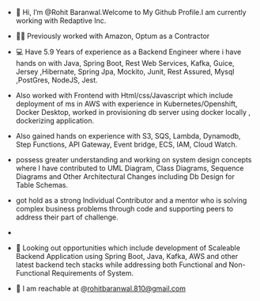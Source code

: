 - 👋 Hi, I’m @Rohit Baranwal.Welcome to My Github Profile.I am currently working with Redaptive Inc.
- 🏢💼 Previously worked with Amazon, Optum as a Contractor 
- 💻 Have 5.9 Years of experience as a Backend Engineer where i have hands on with Java, Spring Boot, Rest Web Services, Kafka, Guice, Jersey ,Hibernate, Spring Jpa, Mockito, Junit, Rest Assured, Mysql ,PostGres, NodeJS, Jest.         
- Also worked with Frontend with Html/css/Javascript which include deployment of ms in AWS with experience in Kubernetes/Openshift, Docker Desktop, worked in provisioning db server using docker locally , dockerizing application.
- Also gained hands on experience with  S3, SQS, Lambda, Dynamodb, Step Functions, API Gateway, Event bridge, ECS, IAM, Cloud Watch.
- possess greater understanding and working on system design concepts where I have contributed to UML Diagram, Class Diagrams, Sequence Diagrams and Other Architectural Changes including Db Design for Table Schemas.
- got hold as a strong Individual Contributor and a mentor who is solving complex business problems through code and supporting peers to address their part of challenge.
- 

   
- 👀 Looking out opportunities which include development of Scaleable Backend Application using Spring Boot, Java, Kafka, AWS and other latest backend tech stacks while addressing both Functional and Non-Functional Requirements of System.
- 📩 I am reachable at @rohitbaranwal.810@gmail.com
<!---
Rohit8101996/Rohit8101996 is a ✨ special ✨ repository because its `README.md` (this file) appears on your GitHub profile.
You can click the Preview link to take a look at your changes.
--->
